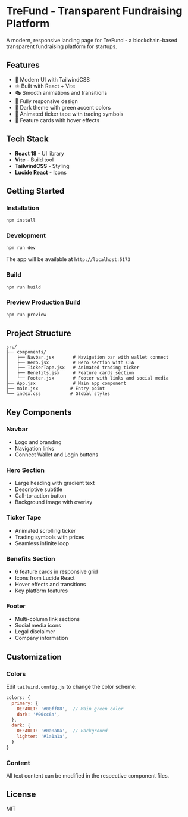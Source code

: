 # TreFund - Transparent Fundraising Platform

A modern, responsive landing page for TreFund - a blockchain-based transparent fundraising platform for startups.

## Features

- 🎨 Modern UI with TailwindCSS
- ⚛️ Built with React + Vite
- 🎭 Smooth animations and transitions
- 📱 Fully responsive design
- 🌙 Dark theme with green accent colors
- 🔄 Animated ticker tape with trading symbols
- 💎 Feature cards with hover effects

## Tech Stack

- **React 18** - UI library
- **Vite** - Build tool
- **TailwindCSS** - Styling
- **Lucide React** - Icons

## Getting Started

### Installation

```bash
npm install
```

### Development

```bash
npm run dev
```

The app will be available at `http://localhost:5173`

### Build

```bash
npm run build
```

### Preview Production Build

```bash
npm run preview
```

## Project Structure

```
src/
├── components/
│   ├── Navbar.jsx       # Navigation bar with wallet connect
│   ├── Hero.jsx         # Hero section with CTA
│   ├── TickerTape.jsx   # Animated trading ticker
│   ├── Benefits.jsx     # Feature cards section
│   └── Footer.jsx       # Footer with links and social media
├── App.jsx              # Main app component
├── main.jsx            # Entry point
└── index.css           # Global styles
```

## Key Components

### Navbar
- Logo and branding
- Navigation links
- Connect Wallet and Login buttons

### Hero Section
- Large heading with gradient text
- Descriptive subtitle
- Call-to-action button
- Background image with overlay

### Ticker Tape
- Animated scrolling ticker
- Trading symbols with prices
- Seamless infinite loop

### Benefits Section
- 6 feature cards in responsive grid
- Icons from Lucide React
- Hover effects and transitions
- Key platform features

### Footer
- Multi-column link sections
- Social media icons
- Legal disclaimer
- Company information

## Customization

### Colors
Edit `tailwind.config.js` to change the color scheme:

```js
colors: {
  primary: {
    DEFAULT: '#00ff88',  // Main green color
    dark: '#00cc6a',
  },
  dark: {
    DEFAULT: '#0a0a0a',  // Background
    lighter: '#1a1a1a',
  }
}
```

### Content
All text content can be modified in the respective component files.

## License

MIT
